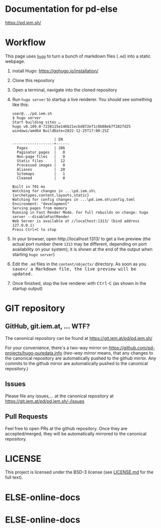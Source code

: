Documentation for pd-else
========================================

https://pd.iem.sh/

# Workflow

This page uses [`hugo`](https://gohugo.io) to turn a bunch of markdown files (`.md`) into a static webpage.

1. install Hugo: https://gohugo.io/installation/
2. Clone this repository
3. Open a terminal, navigate into the cloned repository
4. Run `hugo server` to startup a live renderer.
   You should see something like this:

   ```
   user@.../pd.iem.sh
   $ hugo server
   Start building sites …
   hugo v0.109.0-7238115e146b21ecbd872ef1c0b08eb7f282fd25 windows/amd64 BuildDate=2022-12-25T17:00:25Z

                      | EN
   -------------------+------
     Pages            | 286
     Paginator pages  |   0
     Non-page files   |   0
     Static files     |  12
     Processed images |   0
     Aliases          |  20
     Sitemaps         |   1
     Cleaned          |   0

   Built in 701 ms
   Watching for changes in ...\pd.iem.sh\{archetypes,content,layouts,static}
   Watching for config changes in ...\pd.iem.sh\config.toml
   Environment: "development"
   Serving pages from memory
   Running in Fast Render Mode. For full rebuilds on change: hugo server --disableFastRender
   Web Server is available at //localhost:1313/ (bind address 127.0.0.1)
   Press Ctrl+C to stop
   ```

5. In your browser, open http://localhost:1313/ to get a live preview
   (the actual port number (here `1313` may be different, depending on port availability on your system); it is shown at the end of the output when starting `hugo server`)

6. Edit the `.md` files in the `content/objects/` directory. As soon as you <kbd>save</<kbd> a Markdown file, the live preview will be updated.
7. Once finished, stop the live renderer with <kbd>Ctrl</kbd>-<kbd>C</kbd> (as shown in the startup output)

# GIT repository

## GitHub, git.iem.at, ... WTF?

The canonical repository can be found at https://git.iem.at/pd/pd.iem.sh/

For your convenience, there's a two-way mirror on https://github.com/pd-projects/hugo-puredata.info
(*two-way mirror* means, that any changes to the canonical repository are automatically pushed to the github mirror.
Any commits to the github mirror are automatically pushed to the canonical repository.)

## Issues

Please file any issues,... at the canonical repository at https://git.iem.at/pd/pd.iem.sh/-/issues

## Pull Requests

Feel free to open PRs at the github repository.
Once they are accepted/merged, they will be automatically mirrored to the canonical repository.

# LICENSE
This project is licensed under the BSD-3 license (see [LICENSE.md](./LICENSE.md) for the full text).
# ELSE-online-docs
# ELSE-online-docs
